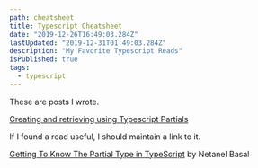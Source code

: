 ```yaml
---
path: cheatsheet
title: Typescript Cheatsheet
date: "2019-12-26T16:49:03.284Z"
lastUpdated: "2019-12-31T01:49:03.284Z"
description: "My Favorite Typescript Reads"
isPublished: true
tags:
  - typescript
---
```


These are posts I wrote.

[Creating and retrieving using Typescript Partials](https://marcusmth.com/typescript-partials-2019-12-28/)

If I found a read useful, I should maintain a link to it.

[Getting To Know The Partial Type in TypeScript](https://netbasal.com/getting-to-know-the-partial-type-in-typescript-ecfcfbc87cb6) by Netanel Basal
